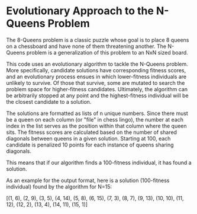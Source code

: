 # Evolutionary Approach to the N-Queens Problem

The 8-Queens problem is a classic puzzle whose goal is to place 8 queens on a chessboard and have none of them threatening another. The N-Queens problem is a generalization
of this problem to an NxN sized board.

This code uses an evolutionary algorithm to tackle the N-Queens problem. More specifically, candidate solutions have corresponding fitness scores, and an evolutionary process ensues in which lower-fitness individuals are unlikely to survive. Of those that survive, some are mutated to search the problem space for higher-fitness candidates. Ultimately, the algorithm can be arbitrarily stopped at any point and the highest-fitness individual will be the closest candidate to a solution. 

The solutions are formatted as lists of n unique numbers. Since there must be a queen on each column (or "file" in chess lingo), the number at each index in the list serves as the position within that column where the queen sits. The fitness scores are calculated based on the number of shared diagonals between queens in a given solution. Starting at 100, each candidate is penalized 10 points for each instance of queens sharing diagonals. 

This means that if our algorithm finds a 100-fitness individual, it has found a solution.

As an example for the output format, here is a solution (100-fitness individual) found by the algorithm for N=15:

[(1, 6), (2, 9), (3, 5), (4, 14), (5, 8), (6, 15), (7, 3), (8, 7), (9, 13), (10, 10), (11, 12), (12, 2), (13, 4), (14, 11), (15, 1)]
